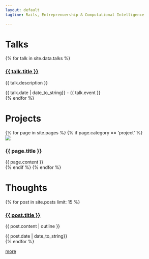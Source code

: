 ```yaml
---
layout: default
tagline: Rails, Entreprenuership & Computational Intelligence

---
```

<div class="index">

  <h1>Talks</h1>
  <div class="list">
    {% for talk in site.data.talks %}
        <div class="list-item">
            <a href="{{ talk.url }}"><h3>{{ talk.title }}</h3></a>
            <p>
              {{ talk.description }} <br/>
            </p>
            <footer class="light">
              <span class="date">{{ talk.date | date_to_string}}</span>
              <span> - {{ talk.event }}</span>
            </footer>
        </div>
    {% endfor %}
  </div>

  <h1>Projects</h1>
  <div class="list">
    {% for page in site.pages %}
      {% if page.category == 'project' %}
        <div class="list-item">
          <div class="image">
            <img class="float-left" src="{{ page.image }}"/>
          </div>
          <div class="text">
            <h3>{{ page.title }}</h3>
            {{ page.content }}
          </div>
          <div class="float-clear"></div>
        </div>
      {% endif %}
    {% endfor %}
  </div>

  <h1>Thoughts</h1>
  <div class="list">
    {% for post in site.posts limit: 15 %}
      <div class="list-item">
        <a href="{{ post.url }}">
          <h3>{{ post.title }}</h3>
        </a>
        <p>
          {{ post.content | outline }}
        </p>
        <footer class="light">
          <span class="">{{ post.date | date_to_string}}</span>
        </footer>
      </div>
    {% endfor %}
    <p class="center"><a href="thoughts/">more</a></p>
  </div>
</div>
